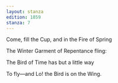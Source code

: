 ```yaml
---
layout: stanza
edition: 1859
stanza: 7
---
```


Come, fill the Cup, and in the Fire of Spring

The Winter Garment of Repentance fling:

⁠The Bird of Time has but a little way

To fly—and Lo! the Bird is on the Wing.